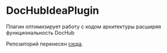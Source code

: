# DocHubIdeaPlugin
Плагин оптимизирует работу с кодом архитектуры расширяя функциональность DocHub

Репозиторий перенесен [сюда](https://github.com/rpiontik/DocHubIdeaPlugin).
